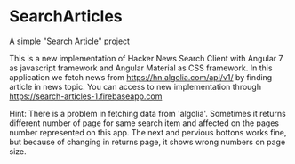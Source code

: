 # SearchArticles
A simple "Search Article" project

This is a new implementation of Hacker News Search Client with Angular 7 as javascript framework and Angular Material as CSS framework.
In this application we fetch news from https://hn.algolia.com/api/v1/ by finding article in news topic. You can access to new implementation through https://search-articles-1.firebaseapp.com 

Hint:
There is a problem in fetching data from 'algolia'. Sometimes it returns different number of page for same search item and 
affected on the pages number represented on this app. The next and pervious bottons works fine, but because of changing in returns page, 
it shows wrong numbers on page size.
